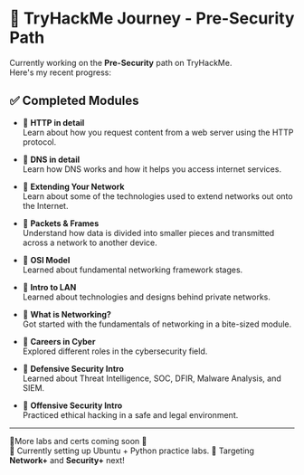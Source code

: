 # 🧠 TryHackMe Journey - Pre-Security Path

Currently working on the **Pre-Security** path on TryHackMe.  
Here's my recent progress:

## ✅ Completed Modules

- 🔹 **HTTP in detail**  
  Learn about how you request content from a web server using the HTTP protocol.
  
- 🔹 **DNS in detail**  
  Learn how DNS works and how it helps you access internet services.
  
- 🔹 **Extending Your Network**  
  Learn about some of the technologies used to extend networks out onto the Internet.

- 🔹 **Packets & Frames**  
  Understand how data is divided into smaller pieces and transmitted across a network to another device.
  
- 🔹 **OSI Model**  
  Learned about fundamental networking framework stages.

- 🔹 **Intro to LAN**  
  Learned about technologies and designs behind private networks.

- 🔹 **What is Networking?**  
  Got started with the fundamentals of networking in a bite-sized module.

- 🔹 **Careers in Cyber**  
  Explored different roles in the cybersecurity field.

- 🔹 **Defensive Security Intro**  
  Learned about Threat Intelligence, SOC, DFIR, Malware Analysis, and SIEM.

- 🔹 **Offensive Security Intro**  
  Practiced ethical hacking in a safe and legal environment.

---

📍More labs and certs coming soon 🚀  
🧪 Currently setting up Ubuntu + Python practice labs.
🎯 Targeting **Network+** and **Security+** next!

